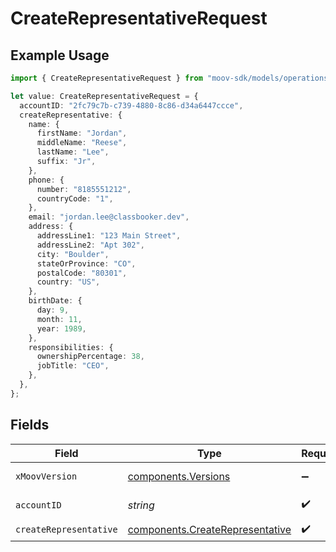 # CreateRepresentativeRequest

## Example Usage

```typescript
import { CreateRepresentativeRequest } from "moov-sdk/models/operations";

let value: CreateRepresentativeRequest = {
  accountID: "2fc79c7b-c739-4880-8c86-d34a6447ccce",
  createRepresentative: {
    name: {
      firstName: "Jordan",
      middleName: "Reese",
      lastName: "Lee",
      suffix: "Jr",
    },
    phone: {
      number: "8185551212",
      countryCode: "1",
    },
    email: "jordan.lee@classbooker.dev",
    address: {
      addressLine1: "123 Main Street",
      addressLine2: "Apt 302",
      city: "Boulder",
      stateOrProvince: "CO",
      postalCode: "80301",
      country: "US",
    },
    birthDate: {
      day: 9,
      month: 11,
      year: 1989,
    },
    responsibilities: {
      ownershipPercentage: 38,
      jobTitle: "CEO",
    },
  },
};
```

## Fields

| Field                                                                              | Type                                                                               | Required                                                                           | Description                                                                        |
| ---------------------------------------------------------------------------------- | ---------------------------------------------------------------------------------- | ---------------------------------------------------------------------------------- | ---------------------------------------------------------------------------------- |
| `xMoovVersion`                                                                     | [components.Versions](../../models/components/versions.md)                         | :heavy_minus_sign:                                                                 | Specify an API version.                                                            |
| `accountID`                                                                        | *string*                                                                           | :heavy_check_mark:                                                                 | ID of the account.                                                                 |
| `createRepresentative`                                                             | [components.CreateRepresentative](../../models/components/createrepresentative.md) | :heavy_check_mark:                                                                 | N/A                                                                                |